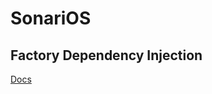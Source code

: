 # SonariOS

## Factory Dependency Injection

[Docs](https://hmlongco.github.io/Factory/documentation/factory/)

